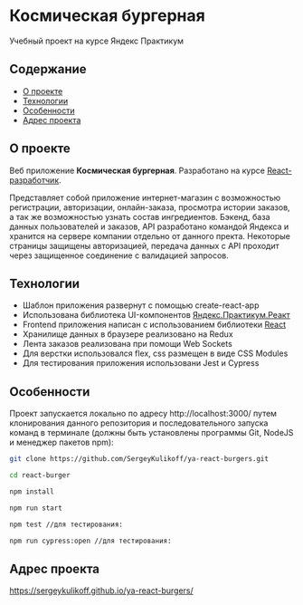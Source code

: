 # **Космическая бургерная**

Учебный проект на курсе Яндекс Практикум

## Содержание
 - [О проекте](#О-проекте)
 - [Технологии](#Технологии)
 - [Особенности](#Особенности)
 - [Адрес проекта](#Адрес-проекта)

## О проекте
Веб приложение **Космическая бургерная**. Разработано на курсе [React-разработчик](https://praktikum.yandex.ru/react/). 

Представляет собой приложение интернет-магазин с возможностью регистрации, авторизации, онлайн-заказа, просмотра истории заказов, а так же возможностью узнать состав ингредиентов. 
Бэкенд, база данных пользователей и заказов, API разработано командой Яндекса и хранится на сервере компании отдельно от данного пректа. 
Некоторые страницы защищены авторизацией, передача данных с API проходит через защищенное соединение с валидацией запросов.

## Технологии

- Шаблон приложения развернут с помощью create-react-app
- Использована библиотека UI-компонентов [Яндекс.Практикум.Реакт](https://github.com/yandex-praktikum/react-developer-burger-ui-components)
- Frontend приложения написан с использованием библиотеки [React](https://reactjs.org/)
- Хранилище данных в браузере реализовано на Redux
- Лента заказов реализована при помощи Web Sockets
- Для верстки использовался flex, css размещен в виде CSS Modules
- Для тестирования приложения использовани Jest и Cypress

## Особенности
  Проект запускается локально по адресу http://localhost:3000/ путем клонирования данного репозитория и 
  последовательного запуска команд в терминале (должны быть установлены программы Git, NodeJS и менеджер пакетов npm):

```bash
git clone https://github.com/SergeyKulikoff/ya-react-burgers.git

cd react-burger

npm install

npm run start

npm test //для тестирования:

npm run cypress:open //для тестирования:
```
## Адрес проекта
https://sergeykulikoff.github.io/ya-react-burgers/

